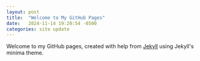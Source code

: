 ```yaml
---
layout: post
title:  "Welcome to My GitHub Pages"
date:   2024-11-14 19:20:54 -0500
categories: site update
---
```

Welcome to my GitHub pages, created with help from [Jekyll](https://jekyllrb.com/) using Jekyll's minima theme. 


